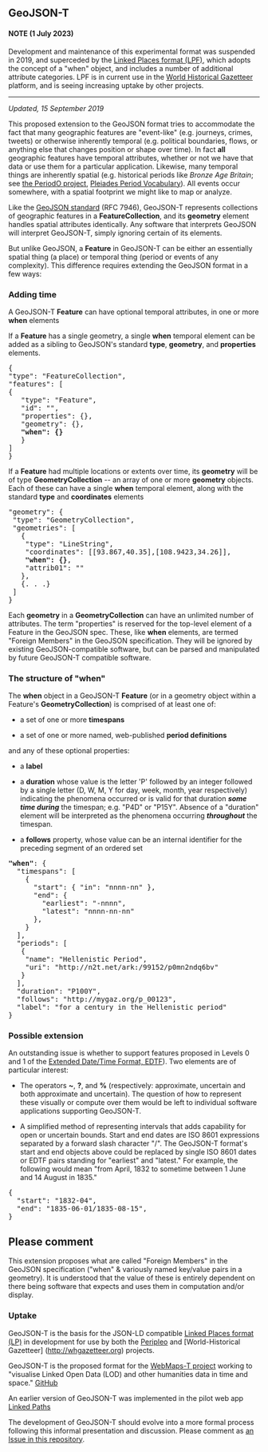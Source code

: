 ## GeoJSON-T

#### NOTE (1 July 2023) 
Development and maintenance of this experimental format was suspended in 2019, and superceded by the [Linked Places format (LPF)](https://github.com/LinkedPasts/linked-places-format), which adopts the concept of a "when" object, and includes a number of additional attribute categories. LPF is in current use in the [World Historical Gazetteer](https://whgazetteer.org) platform, and is seeing increasing uptake by other projects.

---------
_Updated, 15 September 2019_

This proposed extension to the GeoJSON format tries to accommodate the fact that many geographic features are "event-like" (e.g. journeys, crimes, tweets) or otherwise inherently temporal (e.g. political boundaries, flows, or anything else that changes position or shape over time). In fact **__all__** geographic features have temporal attributes, whether or not we have that data or use them for a particular application. Likewise, many temporal things are inherently spatial (e.g. historical periods like _Bronze Age Britain_; see [the PeriodO project](http//perio.do), [Pleiades Period Vocabulary](http://pleiades.stoa.org/vocabularies/time-periods)). All events occur somewhere, with a spatial footprint we might like to map or analyze.

Like the [GeoJSON standard](https://tools.ietf.org/html/rfc7946) (RFC 7946), GeoJSON-T represents collections of geographic features in a **FeatureCollection**, and its **geometry** element handles spatial attributes identically. Any software that interprets GeoJSON will interpret GeoJSON-T, simply ignoring certain of its elements.

But unlike GeoJSON, a **Feature** in GeoJSON-T can be either an essentially spatial thing (a place) or temporal thing (period or events of any complexity). This difference requires extending the GeoJSON format in a few ways:


### Adding time

A GeoJSON-T **Feature** can have optional temporal attributes, in one or more **when** elements

If a **Feature** has a single geometry, a single **when** temporal element can be added as a sibling to GeoJSON's standard **type**, **geometry**, and **properties** elements.

<pre>{
"type": "FeatureCollection",
"features": [
{
   "type": "Feature",
   "id": "",
   "properties": {},
   "geometry": {},
   <strong>"when": {}</strong>
   }
]
}</pre>

If a **Feature** had multiple locations or extents over time, its **geometry** will be of type **GeometryCollection** -- an array of one or more **geometry** objects. Each of these can have a single **when** temporal element, along with the standard **type** and **coordinates** elements

<pre>"geometry": {
 "type": "GeometryCollection",
 "geometries": [
   {
    "type": "LineString",
    "coordinates": [[93.867,40.35],[108.9423,34.26]],
    <strong>"when": {}</strong>,
    "attrib01": ""
   },
   {. . .}
 ]
}</pre>

Each **geometry** in a **GeometryCollection** can have an unlimited number of attributes. The term "properties" is reserved for the top-level element of a Feature in the GeoJSON spec. These, like **when** elements, are termed "Foreign Members" in the GeoJSON specification. They will be ignored by existing GeoJSON-compatible software, but can be parsed and manipulated by future GeoJSON-T compatible software.

### The structure of "when"

The **when** object in a GeoJSON-T **Feature** (or in a geometry object within a Feature's **GeometryCollection**) is comprised of at least one of:

- a set of one or more **timespans**

- a set of one or more named, web-published **period definitions**

and any of these optional properties:

- a **label**

- a **duration** whose value is the letter 'P' followed by an integer followed by a single letter (D, W, M, Y for day, week, month, year respectively) indicating the phenomena occurred or is valid for that duration _**some time during**_ the timespan; e.g. "P4D" or "P15Y". Absence of a "duration" element will be interpreted as the phenomena occurring _**throughout**_ the timespan.

- a **follows** property, whose value can be an internal identifier for the preceding segment of an ordered set

<pre><strong>"when"</strong>: {
  "timespans": [
    {  
      "start": { "in": "nnnn-nn" },
      "end": {
        "earliest": "-nnnn",
        "latest": "nnnn-nn-nn"
      },
    }
  ],
  "periods": [
   {
    "name": "Hellenistic Period",
    "uri": "http://n2t.net/ark:/99152/p0mn2ndq6bv"
   }
  ],
  "duration": "P100Y",
  "follows": "http://mygaz.org/p_00123",
  "label": "for a century in the Hellenistic period"
}</pre>

### Possible extension
An outstanding issue is whether to support features proposed in Levels 0 and 1 of the [Extended Date/Time Format, EDTF](https://www.loc.gov/standards/datetime/edtf.html)). Two elements are of particular interest:

- The operators **~**, **?**, and **%** (respectively: approximate, uncertain and both approximate and uncertain). The question of how to represent these visually or compute over them would be left to individual software applications supporting GeoJSON-T.

- A simplified method of representing intervals that adds capability for open or uncertain bounds. Start and end dates are ISO 8601 expressions separated by a forward slash character "/". The GeoJSON-T format's start and end objects above could be replaced by single ISO 8601 dates or EDTF pairs standing for "earliest" and "latest." For example, the following would mean "from April, 1832 to sometime between 1 June and 14 August in 1835."

<pre>
{  
  "start": "1832-04",
  "end": "1835-06-01/1835-08-15",
}
</pre>

## Please comment
This extension proposes what are called "Foreign Members" in the GeoJSON specification ("when" & variously named key/value pairs in a geometry). It is understood that the value of these is entirely dependent on there being software that expects and uses them in computation and/or display.

### Uptake

GeoJSON-T is the basis for the JSON-LD compatible [Linked Places format (LP)](https://github.com/LinkedPasts/linked-places) in development for use by both the [Peripleo](http://peripleo.pelagios.org) and [World-Historical Gazetteer] (http://whgazetteer.org) projects.

GeoJSON-T is the proposed format for the [WebMaps-T project](https://medium.com/pelagios/introducing-the-webmaps-t-working-group-7cff98021e42) working to "visualise Linked Open Data (LOD) and other humanities data in time and space." [GitHub](https://github.com/pelagios/Leaflet.timeline.webmapst)

An earlier version of GeoJSON-T was implemented in the pilot web app [Linked Paths](http://linkedpaths.kgeographer.org)

The development of GeoJSON-T should evolve into a more formal process following this informal presentation and discussion. Please comment as [an Issue in this repository](https://github.com/kgeographer/geojson-t/issues).
